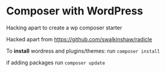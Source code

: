 # Composer with WordPress

Hacking apart to create a wp composer starter

Hacked apart from https://github.com/swalkinshaw/radicle

To **install** wordress and plugins/themes: run `composer install`

if adding packages run `composer update`